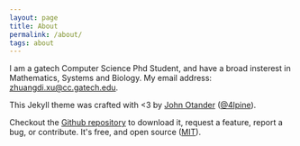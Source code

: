 ```yaml
---
layout: page
title: About
permalink: /about/
tags: about
---
```


I am a gatech Computer Science Phd Student, and have a broad insterest in Mathematics, Systems and Biology. My email address: zhuangdi.xu@cc.gatech.edu.

This Jekyll theme was crafted with <3 by [John Otander](http://johnotander.com)
([@4lpine](https://twitter.com/4lpine)).

Checkout the [Github repository](https://github.com/johnotander/pixyll) to download it,
request a feature, report a bug, or contribute. It's free, and open source
([MIT](http://opensource.org/licenses/MIT)).

